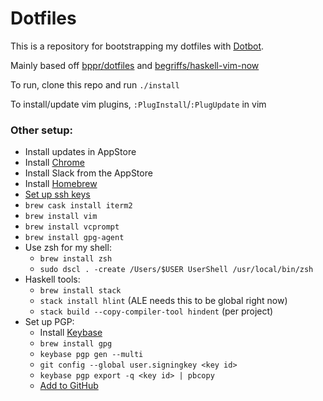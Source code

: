 Dotfiles
========

This is a repository for bootstrapping my dotfiles with [Dotbot][dotbot].

Mainly based off [bppr/dotfiles](https://github.com/bppr/dotfiles) and [begriffs/haskell-vim-now](https://github.com/begriffs/haskell-vim-now)

To run, clone this repo and run `./install`

To install/update vim plugins, `:PlugInstall`/`:PlugUpdate` in vim

### Other setup:

* Install updates in AppStore
* Install [Chrome](https://www.google.com/chrome/)
* Install Slack from the AppStore
* Install [Homebrew](https://brew.sh/)
* [Set up ssh keys](https://help.github.com/articles/generating-a-new-ssh-key-and-adding-it-to-the-ssh-agent/)
* `brew cask install iterm2`
* `brew install vim`
* `brew install vcprompt`
* `brew install gpg-agent`
* Use zsh for my shell:
  * `brew install zsh`
  * `sudo dscl . -create /Users/$USER UserShell /usr/local/bin/zsh`
* Haskell tools:
  * `brew install stack`
  * `stack install hlint` (ALE needs this to be global right now)
  * `stack build --copy-compiler-tool hindent` (per project)
* Set up PGP:
  * Install [Keybase](https://keybase.io)
  * `brew install gpg`
  * `keybase pgp gen --multi`
  * `git config --global user.signingkey <key id>`
  * `keybase pgp export -q <key id> | pbcopy`
  * [Add to GitHub](https://github.com/settings/keys)

[dotbot]: https://github.com/anishathalye/dotbot
